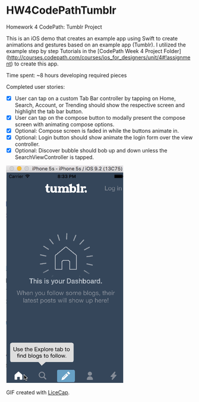 # HW4CodePathTumblr

Homework 4 CodePath: Tumblr Project

This is an iOS demo that creates an example app using Swift to create animations and gestures based on an example app (Tumblr).  I utilized the example step by step Tutorials in the [CodePath Week 4 Project Folder] (http://courses.codepath.com/courses/ios_for_designers/unit/4#!assignment) to create this app.  

Time spent: ~8 hours developing required pieces

Completed user stories:
* [x] User can tap on a custom Tab Bar controller by tapping on Home, Search, Account, or Trending should show the respective screen and highlight the tab bar button.
* [x] User can tap on the compose button to modally present the compose screen with animating compose options.
* [x] Optional: Compose screen is faded in while the buttons animate in.
* [x] Optional: Login button should show animate the login form over the view controller.
* [x] Optional: Discover bubble should bob up and down unless the SearchViewController is tapped.

![Video Walkthrough](HW4_withAllOptionals.gif)

GIF created with [LiceCap](http://www.cockos.com/licecap/).
